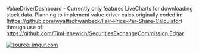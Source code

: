 ValueDriverDashboard - Currently only features LiveCharts for downloading stock data.
Planning to implement value driver calcs originally coded in: (https://github.com/wyattschwanbeck/Fair-Price-Per-Share-Calculator)
through use of: https://github.com/TimHanewich/SecuritiesExchangeCommission.Edgar



<a href="https://imgur.com/Dn8v0gc"><img src="https://i.imgur.com/Dn8v0gc.png" title="source: imgur.com" /></a>



